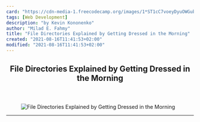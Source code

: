 ```yaml
---
card: "https://cdn-media-1.freecodecamp.org/images/1*ST1cC7voeyDyuOWGubNMgw.jpeg"
tags: [Web Development]
description: "by Kevin Kononenko"
author: "Milad E. Fahmy"
title: "File Directories Explained by Getting Dressed in the Morning"
created: "2021-08-16T11:41:53+02:00"
modified: "2021-08-16T11:41:53+02:00"
---
```

<div class="site-wrapper">
<main id="site-main" class="site-main outer">
<div class="inner">
<article class="post-full post tag-web-development tag-javascript tag-css tag-technology tag-learning ">
<header class="post-full-header">
<h1 class="post-full-title">File Directories Explained by Getting Dressed in the Morning</h1>
</header>
<figure class="post-full-image">
<picture>
<source media="(max-width: 700px)" sizes="1px" srcset="data:image/gif;base64,R0lGODlhAQABAIAAAAAAAP///yH5BAEAAAAALAAAAAABAAEAAAIBRAA7 1w">
<source media="(min-width: 701px)" sizes="(max-width: 800px) 400px,
(max-width: 1170px) 700px,
1400px" srcset="https://cdn-media-1.freecodecamp.org/images/1*ST1cC7voeyDyuOWGubNMgw.jpeg 300w,
https://cdn-media-1.freecodecamp.org/images/1*ST1cC7voeyDyuOWGubNMgw.jpeg 600w,
https://cdn-media-1.freecodecamp.org/images/1*ST1cC7voeyDyuOWGubNMgw.jpeg 1000w,
https://cdn-media-1.freecodecamp.org/images/1*ST1cC7voeyDyuOWGubNMgw.jpeg 2000w">
<img onerror="this.style.display='none'" src="https://cdn-media-1.freecodecamp.org/images/1*ST1cC7voeyDyuOWGubNMgw.jpeg" alt="File Directories Explained by Getting Dressed in the Morning">
</picture>
</figure>
<section class="post-full-content">
<div class="post-content medium-migrated-article">
</div>
<hr>
</section>
</article>
</div>
</main>
</div>
<!-- Google Tag Manager (noscript) -->
<!-- End Google Tag Manager (noscript) -->
